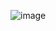 ![image](https://user-images.githubusercontent.com/102958787/211413427-4b3e4cdc-bca9-41e3-8134-5442d8a8f965.png)
